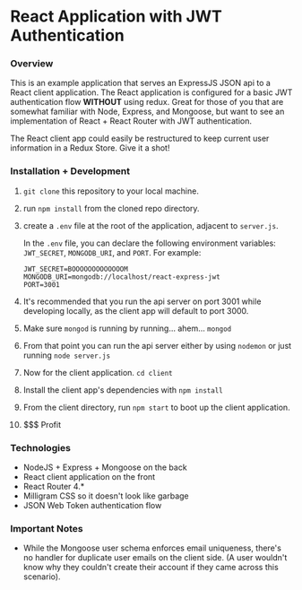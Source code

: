 # React Application with JWT Authentication

### Overview

This is an example application that serves an ExpressJS JSON api to a React client application. The React application is configured for a basic JWT authentication flow **WITHOUT** using redux. Great for those of you that are somewhat familiar with Node, Express, and Mongoose, but want to see an implementation of React + React Router with JWT authentication.

The React client app could easily be restructured to keep current user information in a Redux Store. Give it a shot!

### Installation + Development

1. `git clone` this repository to your local machine.

2. run `npm install` from the cloned repo directory.

3. create a `.env` file at the root of the application, adjacent to `server.js`.

   In the `.env` file, you can declare the following environment variables: `JWT_SECRET`, `MONGODB_URI`, and `PORT`. For example:

   ```
   JWT_SECRET=BOOOOOOOOOOOOOM
   MONGODB_URI=mongodb://localhost/react-express-jwt
   PORT=3001
   ```

4. It's recommended that you run the api server on port 3001 while developing locally, as the client app will default to port 3000.

5. Make sure `mongod` is running by running… ahem… `mongod`

6. From that point you can run the api server either by using `nodemon` or just running `node server.js`

7. Now for the client application. `cd client`

8. Install the client app's dependencies with `npm install`

9. From the client directory, run `npm start` to boot up the client application.

10. $$$ Profit

### Technologies

- NodeJS + Express + Mongoose on the back
- React client application on the front
- React Router 4.*
- Milligram CSS so it doesn't look like garbage
- JSON Web Token authentication flow

### Important Notes

- While the Mongoose user schema enforces email uniqueness, there's no handler for duplicate user emails on the client side. (A user wouldn't know why they couldn't create their account if they came across this scenario).